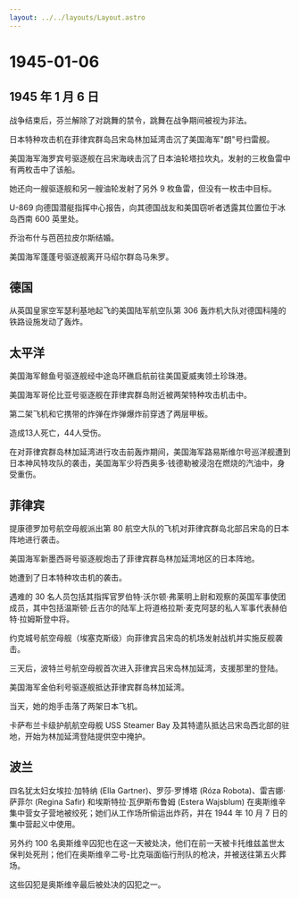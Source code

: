 ```yaml
---
layout: ../../layouts/Layout.astro
---
```


# 1945-01-06

## 1945 年 1 月 6 日

战争结束后，芬兰解除了对跳舞的禁令，跳舞在战争期间被视为非法。

日本特种攻击机在菲律宾群岛吕宋岛林加延湾击沉了美国海军"朗"号扫雷舰。

美国海军海罗宾号驱逐舰在吕宋海峡击沉了日本油轮塔拉坎丸，发射的三枚鱼雷中有两枚击中了该船。

她还向一艘驱逐舰和另一艘油轮发射了另外 9 枚鱼雷，但没有一枚击中目标。

U-869
向德国潜艇指挥中心报告，向其德国战友和美国窃听者透露其位置位于冰岛西南
600 英里处。

乔治布什与芭芭拉皮尔斯结婚。

美国海军蓬蓬号驱逐舰离开马绍尔群岛马朱罗。

## 德国

从英国皇家空军瑟利基地起飞的美国陆军航空队第 306
轰炸机大队对德国科隆的铁路设施发动了轰炸。

## 太平洋

美国海军鲸鱼号驱逐舰经中途岛环礁启航前往美国夏威夷领土珍珠港。

美国海军哥伦比亚号驱逐舰在菲律宾群岛附近被两架特种攻击机击中。

第二架飞机和它携带的炸弹在炸弹爆炸前穿透了两层甲板。

造成13人死亡，44人受伤。

在对菲律宾群岛林加延湾进行攻击前轰炸期间，美国海军路易斯维尔号巡洋舰遭到日本神风特攻队的袭击，美国海军少将西奥多·钱德勒被浸泡在燃烧的汽油中，身受重伤。

## 菲律宾

提康德罗加号航空母舰派出第 80
航空大队的飞机对菲律宾群岛北部吕宋岛的日本阵地进行袭击。

美国海军新墨西哥号驱逐舰炮击了菲律宾群岛林加延湾地区的日本阵地。

她遭到了日本特种攻击机的袭击。

遇难的 30
名人员包括其指挥官罗伯特·沃尔顿·弗莱明上尉和观察的英国军事使团成员，其中包括温斯顿·丘吉尔的陆军上将道格拉斯·麦克阿瑟的私人军事代表赫伯特·拉姆斯登中将。

约克城号航空母舰（埃塞克斯级）向菲律宾吕宋岛的机场发射战机并实施反舰袭击。

三天后，波特兰号航空母舰首次进入菲律宾吕宋岛林加延湾，支援那里的登陆。

美国海军金伯利号驱逐舰抵达菲律宾群岛林加延湾。

当天，她的炮手击落了两架日本飞机。

卡萨布兰卡级护航航空母舰 USS Steamer Bay
及其特遣队抵达吕宋岛西北部的驻地，开始为林加延湾登陆提供空中掩护。

## 波兰

四名犹太妇女埃拉·加特纳 (Ella Gartner)、罗莎·罗博塔 (Róza
Robota)、雷吉娜·萨菲尔 (Regina Safir) 和埃斯特拉·瓦伊斯布鲁姆 (Estera
Wajsblum) 在奥斯维辛集中营女子营地被绞死；她们从工作场所偷运出炸药，并在
1944 年 10 月 7 日的集中营起义中使用。

另外约 100
名奥斯维辛囚犯也在这一天被处决，他们在前一天被卡托维兹盖世太保判处死刑；他们在奥斯维辛二号-比克瑙面临行刑队的枪决，并被送往第五火葬场。

这些囚犯是奥斯维辛最后被处决的囚犯之一。